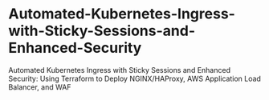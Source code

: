 # Automated-Kubernetes-Ingress-with-Sticky-Sessions-and-Enhanced-Security
Automated Kubernetes Ingress with Sticky Sessions and Enhanced Security: Using Terraform to Deploy NGINX/HAProxy, AWS Application Load Balancer, and WAF
